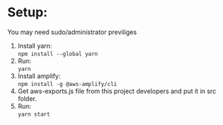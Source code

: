 # Setup:

You may need sudo/administrator previliges
1. Install yarn:   
    ```npm install --global yarn```
2. Run:  
```yarn```
3. Install amplify:  
```npm install -g @aws-amplify/cli```
4. Get aws-exports.js file from this project developers and put it in src folder.
5. Run:  
```yarn start```
